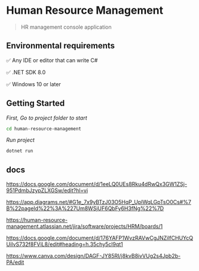 # **Human Resource Management**

> HR management console application

## Environmental requirements

✅ Any IDE or editor that can write C#

✅ .NET SDK 8.0

✅ Windows 10 or later

## Getting Started

_First, Go to project folder to start_

```bash
cd human-resource-management
```

_Run project_

```bash
dotnet run
```

## docs
https://docs.google.com/document/d/1eeLQ0UEs8Rku4dRwQx3GW1ZSj-951PdmbJzypZLXGSw/edit?hl=vi

https://app.diagrams.net/#G1e_7x9yBTzJ03O5HqP_UplWqLGpTsO0Cs#%7B%22pageId%22%3A%227Um8WSjUF6QbFy6H3fNg%22%7D

https://human-resource-management.atlassian.net/jira/software/projects/HRM/boards/1

https://docs.google.com/document/d/176YAFP1WvzRAVwCgJNZilfCHUYcQUiIvS732f8FViL8/edit#heading=h.35chy5cl9qt1

https://www.canva.com/design/DAGF-JY85RI/j8kvB8ivVUg2s4Jpb2b-PA/edit
